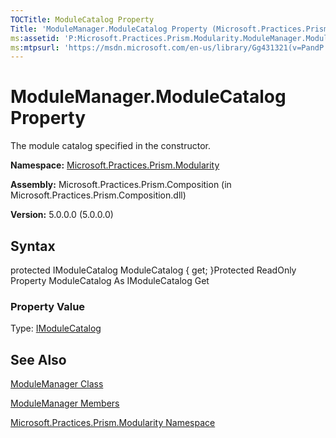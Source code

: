 ```yaml
---
TOCTitle: ModuleCatalog Property
Title: 'ModuleManager.ModuleCatalog Property (Microsoft.Practices.Prism.Modularity)'
ms:assetid: 'P:Microsoft.Practices.Prism.Modularity.ModuleManager.ModuleCatalog'
ms:mtpsurl: 'https://msdn.microsoft.com/en-us/library/Gg431321(v=PandP.50)'
---
```



# ModuleManager.ModuleCatalog Property

The module catalog specified in the constructor.

**Namespace:** [Microsoft.Practices.Prism.Modularity](https://msdn.microsoft.com/library/microsoft.practices.prism.modularity)
**Assembly:** Microsoft.Practices.Prism.Composition (in Microsoft.Practices.Prism.Composition.dll)

**Version:** 5.0.0.0 (5.0.0.0)

## Syntax

protected IModuleCatalog ModuleCatalog { get; }Protected ReadOnly Property ModuleCatalog As IModuleCatalog Get
### Property Value

Type: [IModuleCatalog](https://msdn.microsoft.com/library/microsoft.practices.prism.modularity.imodulecatalog)

## See Also

[ModuleManager Class](https://msdn.microsoft.com/library/microsoft.practices.prism.modularity.modulemanager)

[ModuleManager Members](https://msdn.microsoft.com/allmembers.t:microsoft.practices.prism.modularity.modulemanager)

[Microsoft.Practices.Prism.Modularity Namespace](https://msdn.microsoft.com/library/microsoft.practices.prism.modularity)
